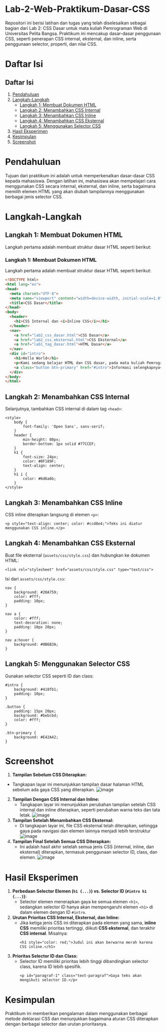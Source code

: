 # Lab-2-Web-Praktikum-Dasar-CSS
Repositori ini berisi latihan dan tugas yang telah diselesaikan sebagai bagian dari Lab 2: CSS Dasar untuk mata kuliah Pemrograman Web di Universitas Pelita Bangsa. Praktikum ini mencakup dasar-dasar penggunaan CSS, seperti penerapan CSS internal, eksternal, dan inline, serta penggunaan selector, properti, dan nilai CSS.
# Daftar Isi
## Daftar Isi
1. [Pendahuluan](#bagian-1)
2. [Langkah-Langkah](#bagian-2)
   - [Langkah 1: Membuat Dokumen HTML](#sub-bagian-21)
   - [Langkah 2: Menambahkan CSS Internal](#sub-bagian-22)
   - [Langkah 3: Menambahkan CSS Inline](#sub-bagian-32)
   - [Langkah 4: Menambahkan CSS Eksternal](#sub-bagian-42)
   - [Langkah 5: Menggunakan Selector CSS](#sub-bagian-42)
3. [Hasil Eksperimen](#bagian-3)
4. [Kesimpulan](#bagian-4)
5. [Screenshot](#bagian-5)

# Pendahuluan
Tujuan dari praktikum ini adalah untuk memperkenalkan dasar-dasar CSS kepada mahasiswa. Dengan latihan ini, mahasiswa akan mempelajari cara menggunakan CSS secara internal, eksternal, dan inline, serta bagaimana memilih elemen HTML yang akan diubah tampilannya menggunakan berbagai jenis selector CSS.

# Langkah-Langkah
## Langkah 1: Membuat Dokumen HTML
Langkah pertama adalah membuat struktur dasar HTML seperti berikut:
### Langkah 1: Membuat Dokumen HTML

Langkah pertama adalah membuat struktur dasar HTML seperti berikut:

```html
<!DOCTYPE html>
<html lang="en">
<head>
  <meta charset="UTF-8">
  <meta name="viewport" content="width=device-width, initial-scale=1.0">
  <title>CSS Dasar</title>
</head>
<body>
  <header>
    <h1>CSS Internal dan <i>Inline CSS</i></h1>
  </header>
  <nav>
    <a href="lab2_css_dasar.html">CSS Dasar</a>
    <a href="lab2_css_eksternal.html">CSS Eksternal</a>
    <a href="lab1_tag_dasar.html">HTML Dasar</a>
  </nav>
  <div id="intro">
    <h1>Hello World</h1>
    <p>Kami sedang belajar HTML dan CSS dasar, pada mata kuliah Pemrograman Web.</p>
    <a class="button btn-primary" href="#intro">Informasi selengkapnya</a>
  </div>
</body>
</html>
```

## Langkah 2: Menambahkan CSS Internal
Selanjutnya, tambahkan CSS internal di dalam tag `<head>`:
```
<style>
    body {
        font-family: 'Open Sans', sans-serif;
    }
    header {
        min-height: 80px;
        border-bottom: 1px solid #77CCEF;
    }
    h1 {
        font-size: 24px;
        color: #0F189F;
        text-align: center;
    }
    h1 i {
        color: #6d6a6b;
    }
</style>
```


## Langkah 3: Menambahkan CSS Inline
CSS inline diterapkan langsung di elemen `<p>`:
```
<p style="text-align: center; color: #ccd8e4;">Teks ini diatur menggunakan CSS inline.</p>
```
## Langkah 4: Menambahkan CSS Eksternal
Buat file eksternal (`assets/css/style.css`) dan hubungkan ke dokumen HTML:
```
<link rel="stylesheet" href="assets/css/style.css" type="text/css">
```
Isi dari `assets/css/style.css`:
``` 
nav {
    background: #20A759;
    color: #fff;
    padding: 10px;
}

nav a {
    color: #fff;
    text-decoration: none;
    padding: 10px 20px;
}

nav a:hover {
    background: #0B6B3A;
}
```
## Langkah 5: Menggunakan Selector CSS
Gunakan selector CSS seperti ID dan class:
``` 
#intro {
    background: #418fb1;
    padding: 10px;
}

.button {
    padding: 15px 20px;
    background: #bebcbd;
    color: #fff;
}

.btn-primary {
    background: #E42A42;
}
``` 
# Screenshot
1. **Tampilan Sebelum CSS Diterapkan:**
  - Tangkapan layar ini menunjukkan tampilan dasar halaman HTML sebelum ada gaya CSS yang diterapkan.
   ![image](https://github.com/user-attachments/assets/23289274-c23b-4b23-a873-3e7ada57246a)
2. **Tampilan Dengan CSS Internal dan Inline:**
   - Tangkapan layar ini menunjukkan perubahan tampilan setelah CSS internal dan inline diterapkan, seperti perubahan warna teks dan tata letak.
     ![image](https://github.com/user-attachments/assets/8463aa45-1a2f-4ac3-b8d8-840e8aa4a2e8)
3. **Tampilan Setelah Menambahkan CSS Eksternal:**
   - Di tangkapan layar ini, file CSS eksternal telah diterapkan, sehingga gaya pada navigasi dan elemen lainnya menjadi lebih terstruktur
   ![image](https://github.com/user-attachments/assets/1baf5cd8-80d7-4c8a-b7f3-5384304714c4)
4. **Tampilan Final Setelah Semua CSS Diterapkan:**
   - Ini adalah hasil akhir setelah semua jenis CSS (internal, inline, dan eksternal) diterapkan, termasuk penggunaan selector ID, class, dan elemen.
     ![image](https://github.com/user-attachments/assets/728f0df2-7101-4dba-829f-5cad1d8f3679)
# Hasil Eksperimen
1. **Perbedaan Selector Elemen (`h1 {...}`) vs. Selector ID (`#intro h1 {...}`):**
   - Selector elemen menerapkan gaya ke semua elemen `<h1>`, sedangkan selector ID hanya akan mempengaruhi elemen `<h1>` di dalam elemen dengan ID `#intro`.
2. **Urutan Prioritas CSS Internal, Eksternal, dan Inline:**
   - Jika ketiga jenis CSS ini diterapkan pada elemen yang sama, **inline CSS** memiliki prioritas tertinggi, diikuti **CSS eksternal**, dan terakhir **CSS internal**. Misalnya:
     ```
     <h1 style="color: red;">Judul ini akan berwarna merah karena CSS inline.</h1>
     ```
3. **Prioritas Selector ID dan Class:**
   - Selector ID memiliki prioritas lebih tinggi dibandingkan selector class, karena ID lebih spesifik.
     ```
     <p id="paragraf-1" class="text-paragraf">Gaya teks akan mengikuti selector ID.</p>
     ```
# Kesimpulan
Praktikum ini memberikan pengalaman dalam menggunakan berbagai metode deklarasi CSS dan menunjukkan bagaimana aturan CSS diterapkan dengan berbagai selector dan urutan prioritasnya.
